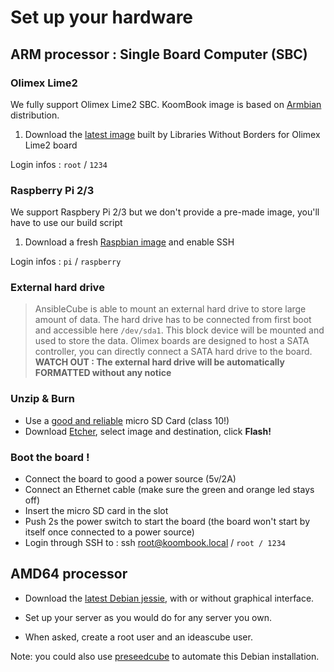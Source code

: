 # Set up your hardware

## ARM processor : Single Board Computer (SBC)

### Olimex Lime2
We fully support Olimex Lime2 SBC. KoomBook image is based on [Armbian](https://www.armbian.com/) distribution.

1. Download the [latest image](http://filer.bsf-intranet.org/KoomBook_DIY_5.41_Lime2_Debian_jessie_next_4.14.21.7z) built by Libraries Without Borders for Olimex Lime2 board

Login infos : `root` / `1234`

### Raspberry Pi 2\/3
We support Raspbery Pi 2/3 but we don't provide a pre-made image, you'll have to use our build script

1. Download a fresh [Raspbian image](https://www.raspberrypi.org/downloads/raspbian/) and enable SSH

Login infos : `pi` / `raspberry`

### External hard drive
> AnsibleCube is able to mount an external hard drive to store large amount of data. The hard drive has to be connected from first boot and accessible here `/dev/sda1`. This block device will be mounted and used to store the data.
> Olimex boards are designed to host a SATA controller, you can directly connect a SATA hard drive to the board.
> **WATCH OUT : The external hard drive will be automatically FORMATTED without any notice**

### Unzip & Burn

* Use a [good and reliable](https://docs.armbian.com/User-Guide_Getting-Started/#how-to-prepare-a-sd-card) micro SD Card \(class 10!\)
* Download [Etcher](https://etcher.io/), select image and destination, click **Flash!**

### Boot the board !

* Connect the board to good a power source (5v/2A)
* Connect an Ethernet cable (make sure the green and orange led stays off)
* Insert the micro SD card in the slot
* Push 2s the power switch to start the board (the board won't start by itself once connected to a power source)
* Login through SSH to : ssh root@koombook.local / `root / 1234`
  
## AMD64 processor

* Download the [latest Debian jessie](http://cdimage.debian.org/debian-cd/current-live/amd64/iso-hybrid/debian-live-8.5.0-amd64-lxde-desktop.iso), with or without graphical interface.

* Set up your server as you would do for any server you own.

* When asked, create a root user and an ideascube user.

Note: you could also use [preseedcube](https://github.com/ideascube/preseedcube) to automate this Debian installation.


